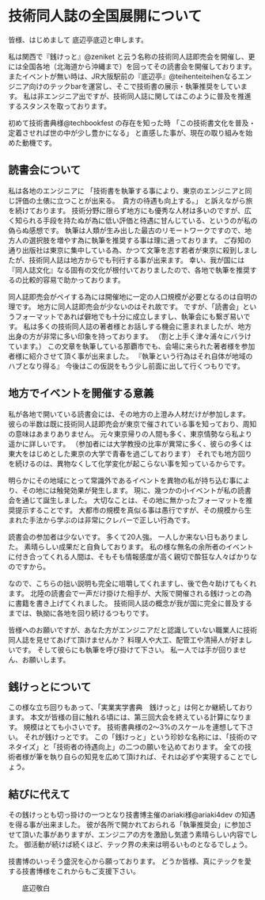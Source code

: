 # 技術同人誌の全国展開について　



皆様、はじめまして
底辺亭底辺と申します。

私は関西で『銭けっと』@zeniket と云う名称の技術同人誌即売会を開催し、更には全国各地（北海道から沖縄まで）を回ってその読書会を開催しております。
またイベントが無い時は、JR大阪駅前の『底辺亭』@teihenteiteihenなるエンジニア向けのテックbarを運営し、そこで技術書の展示・執筆推奨をしています。
私は非エンジニア出ですが、技術同人誌に関してはこのように普及を推進するスタンスを取っております。

初めて技術書典様@techbookfest の存在を知った時
「この技術書文化を普及・定着させれば世の中が少し豊かになる」
と直感した事が、現在の取り組みを始めた動機です。



## 読書会について

私は各地のエンジニアに
「技術書を執筆する事により、東京のエンジニアと同じ評価の土俵に立つことが出来る。　貴方の待遇も向上する。」
と訴えながら旅を続けております。
技術分野に限らず地方にも優秀な人材は多いのですが、広く知られる手段を持たぬが為に低い評価と待遇に甘んじている、というのが私の偽らぬ感想です。
執筆は人類が生み出した最古のリモートワークですので、地方人の選択肢を増やす為に執筆を推奨する事は理に適っております。
ご存知の通り出版社は東京に集中している為、かつて文筆を志す若者が東京に殺到しましたが、技術同人誌は地方からでも刊行する事が出来ます。
幸い、我が国には『同人誌文化』なる固有の文化が根付いておりましたので、各地で執筆を推奨するの比較的容易で助かっております。

同人誌即売会がペイする為には開催地に一定の人口規模が必要となるのは自明の理です。
地方に同人誌即売会が少ないのはそれ故です。
ですが、「読書会」というフォーマットであれば僻地でも十分に成立しますし、執筆会にも繋ぎ易いです。
私は多くの技術同人誌の著者様とお話しする機会に恵まれましたが、地方出身の方が非常に多い印象を持っております。
（割と上手く津々浦々にバラけています。）
この文章を執筆している那覇市でも、会場に来られた著者様を参加者様に紹介させて頂く事が出来ました。
『執筆という行為はそれ自体が地域のハブとなり得る』
今後はこの仮説をもう少し前面に出して行くつもりです。



## 地方でイベントを開催する意義

私が各地で開いている読書会には、その地方の上澄み人材だけが参加します。
彼らの半数は既に技術同人誌即売会が東京で催されている事を知っており、周知の意味はあまりありません。
元々東京帰りの人間も多く、東京情勢なら私より遥かに詳しいです。
（参加者には大学教授の比率が異常に多く、彼らの多くは東大をはじめとした東京の大学で青春を過ごしております）
それでも地方回りを続けるのは、異物なくして化学変化が起こらない事を知っているからです。

明らかにその地域にとって常識外であるイベントを異物の私が持ち込む事により、その地には触発効果が発生します。
現に、幾つかの小イベントが私の読書会を通じて誕生しました。
大切なことは、その地に無かったフォーマットを推奨提示することです。
大都市の規模を真似る事は愚行ですが、その規模から生まれた手法から学ぶのは非常にクレバーで正しい行為です。

読書会の参加者は少ないです。
多くて20人強。
一人しか来ない日もありました。
素晴らしい成果だと自負しております。
私の様な無名の余所者のイベントに付き合ってくれる人間は、そもそも情報感度が高く親切で酔狂な人々ばかりなのですから。

なので、こちらの拙い説明も完全に咀嚼してくれますし、後で色々助けてもくれます。
北陸の読書会で一声だけ掛けた相手が、大阪で開催される銭けっとの為に書籍を書き上げてくれました。
技術同人誌の概念が我が国に完全に普及するまでは、執拗に各地を回り続けるつもりです。

皆様へのお願いですが、あなた方がエンジニアだと認識していない職業人に技術同人誌を見せてあげて頂けませんか？
料理人や大工、配管工や清掃人が好ましいです。
そして彼らにも執筆を呼び掛けて下さい。
私一人では手が回りません、お願いします。


## 銭けっとについて

この様な立ち回りもあって、「実業実学書典　銭けっと」は何とか継続しております。
本文が皆様の目に触れる頃には、第三回大会を終えている計算になります。
規模はとても小さいです。
技術書典様の2～3%のスケールを連想して下さい。
それが銭けっとです。
この「銭けっと」という珍妙な名称には、「技術のマネタイズ」と「技術者の待遇向上」の二つの願いを込めております。
全ての技術者様が筆を執り自らの知見を広めて頂ければ、それは必ずや実現することでしょう。


## 結びに代えて

その銭けっとも切っ掛けの一つとなり技書博主催のariaki様@ariaki4dev の知遇を得る事が出来ました。
彼が各所で開かれておられる「執筆推奨会」に参加させて頂いた事がありますが、エンジニアの方を激励し気遣う素晴らしい内容でした。
御活動が続けば続くほど、テック界の未来は明るいものとなるでしょう。

技書博のいっそう盛況を心から願っております。
どうか皆様、真にテックを愛する技書博様をこれからもご支援下さい。


　　底辺敬白





